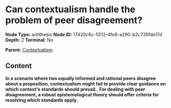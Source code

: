 # Can contextualism handle the problem of peer disagreement?

**Node Type:** antithesis
**Node ID:** 17420c6c-5512-4fe8-a290-b2c735fde17d
**Depth:** 2
**Terminal:** No

**Parent:** [Contextualism](contextualism.md)

## Content

**In a scenario where two equally informed and rational peers disagree about a proposition, contextualism might fail to provide clear guidance on which context's standards should prevail.**, **For dealing with peer disagreement, a robust epistemological theory should offer criteria for resolving which standards apply.**
